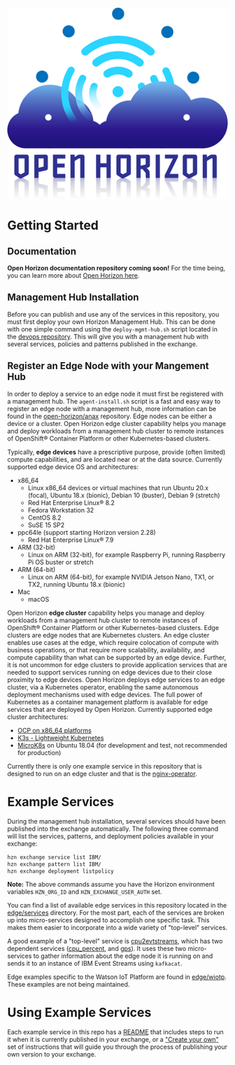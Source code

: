 ![open-horizon-logo](image/open-horizon-color.png)

# Getting Started 

## Documentation
**Open Horizon documentation repository coming soon!** For the time being, you can learn more about [Open Horizon here](https://www.ibm.com/support/knowledgecenter/SSFKVV_4.2/kc_welcome_containers.html).

## Management Hub Installation
Before you can publish and use any of the services in this repository, you must first deploy your own Horizon Management Hub. This can be done with one simple command using the `deploy-mgmt-hub.sh` script located in the [devops repository](https://github.com/open-horizon/devops/tree/master/mgmt-hub#horizon-management-hub). This will give you with a management hub with several services, policies and patterns published in the exchange. 

## Register an Edge Node with your Mangement Hub
In order to deploy a service to an edge node it must first be registered with a management hub. The `agent-install.sh` script is a fast and easy way to register an edge node with a management hub, more information can be found in the [open-horizon/anax](https://github.com/open-horizon/anax/tree/master/agent-install#edge-node-agent-install) repository. Edge nodes can be either a device or a cluster. Open Horizon edge cluster capability helps you manage and deploy workloads from a management hub cluster to remote instances of OpenShift® Container Platform or other Kubernetes-based clusters. 

Typically, **edge devices** have a prescriptive purpose, provide (often limited) compute capabilities, and are located near or at the data source. Currently supported edge device OS and architectures:
* x86_64
  * Linux x86_64 devices or virtual machines that run Ubuntu 20.x (focal), Ubuntu 18.x (bionic), Debian 10 (buster), Debian 9 (stretch)
  * Red Hat Enterprise Linux® 8.2
  * Fedora Workstation 32
  * CentOS 8.2
  * SuSE 15 SP2
* ppc64le (support starting Horizon version 2.28)
  * Red Hat Enterprise Linux® 7.9
* ARM (32-bit)
  * Linux on ARM (32-bit), for example Raspberry Pi, running Raspberry Pi OS buster or stretch
* ARM (64-bit)
  * Linux on ARM (64-bit), for example NVIDIA Jetson Nano, TX1, or TX2, running Ubuntu 18.x (bionic)
* Mac
  * macOS

Open Horizon **edge cluster** capability helps you manage and deploy workloads from a management hub cluster to remote instances of OpenShift® Container Platform or other Kubernetes-based clusters. Edge clusters are edge nodes that are Kubernetes clusters. An edge cluster enables use cases at the edge, which require colocation of compute with business operations, or that require more scalability, availability, and compute capability than what can be supported by an edge device. Further, it is not uncommon for edge clusters to provide application services that are needed to support services running on edge devices due to their close proximity to edge devices. Open Horizon deploys edge services to an edge cluster, via a Kubernetes operator, enabling the same autonomous deployment mechanisms used with edge devices. The full power of Kubernetes as a container management platform is available for edge services that are deployed by Open Horizon. Currently supported edge cluster architectures: 
* [OCP on x86_64 platforms](https://docs.openshift.com/container-platform/4.5/welcome/index.html)
* [K3s - Lightweight Kubernetes](https://rancher.com/docs/k3s/latest/en/)
* [MicroK8s](https://microk8s.io/docs) on Ubuntu 18.04 (for development and test, not recommended for production)

Currently there is only one example service in this repository that is designed to run on an edge cluster and that is the [nginx-operator](edge/services/nginx-operator).

# Example Services 
During the management hub installation, several services should have been published into the exchange automatically. The following three command will list the services, patterns, and deployment policies available in your exchange:
```
hzn exchange service list IBM/
hzn exchange pattern list IBM/
hzn exchange deployment listpolicy 
```
**Note:** The above commands assume you have the Horizon environment variables `HZN_ORG_ID` and `HZN_EXCHANGE_USER_AUTH` set.

You can find a list of available edge services in this repository located in the [edge/services](edge/services) directory. For the most part, each of the services are broken up into micro-services designed to accomplish one specific task. This makes them easier to incorporate into a wide variety of "top-level" services. 

A good example of a "top-level" service is [cpu2evtstreams](edge/evtstreams/cpu2evtstreams), which has two dependent services ([cpu_percent](edge/services/cpu_percent), and [gps](edge/services/gps)). It uses these two micro-services to gather information about the edge node it is running on and sends it to an instance of IBM Event Streams using `kafkacat`.

Edge examples specific to the Watson IoT Platform are found in [edge/wiotp](edge/wiotp). These examples are not being maintained. 

# Using Example Services 
Each example service in this repo has a [README](edge/services/helloworld/README.md#horizon-hello-world-example-edge-service) that includes steps to run it when it is currently published in your exchange, or a ["Create your own"](edge/services/helloworld/CreateService.md#creating-your-own-hello-world-edge-service) set of instructions that will guide you through the process of publishing your own version to your exchange. 

